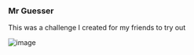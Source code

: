 <h3> Mr Guesser </h3>

This was a challenge I created for my friends to try out

![image](https://github.com/h4ckyou/h4ckyou.github.io/assets/127159644/e7a29534-d2e2-42df-ab09-de56415895eb)
